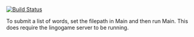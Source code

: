 [![Build Status](https://travis-ci.com/Dannymos/lingowords-cli.svg?token=gpoU2vNdexLmEGF8p9c4&branch=master)](https://travis-ci.com/Dannymos/lingowords-cli)

To submit a list of words, set the filepath in Main and then run Main.
This does require the lingogame server to be running.